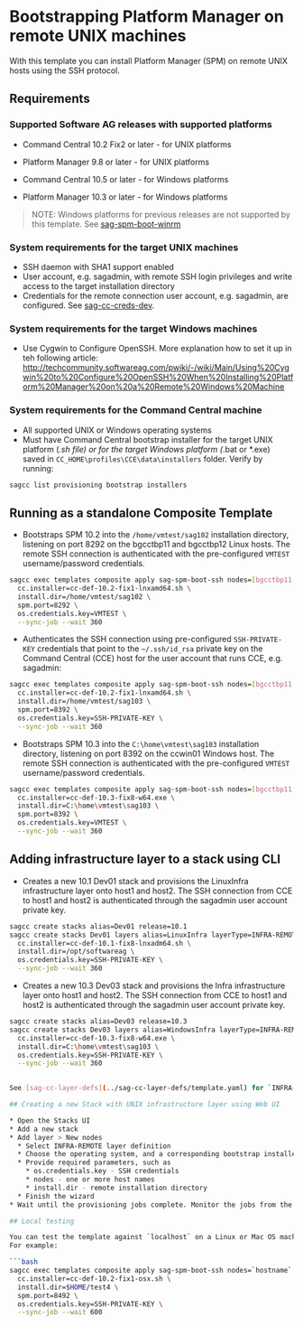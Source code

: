<!--
 Copyright (c) 2011-2019 Software AG, Darmstadt, Germany and/or Software AG USA Inc., Reston, VA, USA, and/or its subsidiaries and/or its affiliates and/or their licensors.

 SPDX-License-Identifier: Apache-2.0

   Licensed under the Apache License, Version 2.0 (the "License");
   you may not use this file except in compliance with the License.
   You may obtain a copy of the License at

       http://www.apache.org/licenses/LICENSE-2.0

   Unless required by applicable law or agreed to in writing, software
   distributed under the License is distributed on an "AS IS" BASIS,
   WITHOUT WARRANTIES OR CONDITIONS OF ANY KIND, either express or implied.
   See the License for the specific language governing permissions and
   limitations under the License.
-->

# Bootstrapping Platform Manager on remote UNIX machines

With this template you can install Platform Manager (SPM) on remote
UNIX hosts using the SSH protocol.

## Requirements

### Supported Software AG releases with supported platforms

* Command Central 10.2 Fix2 or later - for UNIX platforms
* Platform Manager 9.8 or later - for UNIX platforms

* Command Central 10.5 or later - for Windows platforms
* Platform Manager 10.3 or later - for Windows platforms

> NOTE: Windows platforms for previous releases are not supported by this template. See [sag-spm-boot-winrm](../sag-spm-boot-winrm/README.md)

### System requirements for the target UNIX machines

* SSH daemon with SHA1 support enabled
* User account, e.g. sagadmin, with remote SSH login privileges and write access to the target installation directory
* Credentials for the remote connection user account, e.g. sagadmin, are configured. See [sag-cc-creds-dev](../sag-cc-creds-dev/README.md).

### System requirements for the target Windows machines
 * Use Cygwin to Configure OpenSSH. More explanation how to set it up in teh following article:
http://techcommunity.softwareag.com/pwiki/-/wiki/Main/Using%20Cygwin%20to%20Configure%20OpenSSH%20When%20Installing%20Platform%20Manager%20on%20a%20Remote%20Windows%20Machine

### System requirements for the Command Central machine

* All supported UNIX or Windows operating systems
* Must have Command Central bootstrap installer for the target UNIX platform (*.sh file) or for the target Windows platform (*.bat or *.exe) saved in `CC_HOME\profiles\CCE\data\installers` folder. Verify by running:

```bash
sagcc list provisioning bootstrap installers
```

## Running as a standalone Composite Template

* Bootstraps SPM 10.2 into the `/home/vmtest/sag102` installation directory, listening on port 8292 on
the bgcctbp11 and bgcctbp12 Linux hosts. The remote SSH connection is authenticated with the pre-configured
`VMTEST` username/password credentials.

```bash
sagcc exec templates composite apply sag-spm-boot-ssh nodes=[bgcctbp11,bgcctbp12] \
  cc.installer=cc-def-10.2-fix1-lnxamd64.sh \
  install.dir=/home/vmtest/sag102 \
  spm.port=8292 \
  os.credentials.key=VMTEST \
  --sync-job --wait 360
```

* Authenticates the SSH connection using pre-configured `SSH-PRIVATE-KEY` credentials that point
to the `~/.ssh/id_rsa` private key on the Command Central (CCE) host for the user account that runs CCE, e.g. sagadmin:

```bash
sagcc exec templates composite apply sag-spm-boot-ssh nodes=[bgcctbp11,bgcctbp12] \
  cc.installer=cc-def-10.2-fix1-lnxamd64.sh \
  install.dir=/home/vmtest/sag103 \
  spm.port=8392 \
  os.credentials.key=SSH-PRIVATE-KEY \
  --sync-job --wait 360
```

* Bootstraps SPM 10.3 into the `C:\home\vmtest\sag103` installation directory, listening on port 8392 on
the ccwin01 Windows host. The remote SSH connection is authenticated with the pre-configured
`VMTEST` username/password credentials.

```bash
sagcc exec templates composite apply sag-spm-boot-ssh nodes=[bgcctbp11,bgcctbp12] \
  cc.installer=cc-def-10.3-fix8-w64.exe \
  install.dir=C:\home\vmtest\sag103 \
  spm.port=8392 \
  os.credentials.key=VMTEST \
  --sync-job --wait 360
```

## Adding infrastructure layer to a stack using CLI

* Creates a new 10.1 Dev01 stack and provisions the LinuxInfra infrastructure layer onto host1 and host2.
The SSH connection from CCE to host1 and host2 is authenticated through the sagadmin user account private key.

```bash
sagcc create stacks alias=Dev01 release=10.1
sagcc create stacks Dev01 layers alias=LinuxInfra layerType=INFRA-REMOTE nodes=[host1,host2] \
  cc.installer=cc-def-10.1-fix8-lnxadm64.sh \
  install.dir=/opt/softwareag \
  os.credentials.key=SSH-PRIVATE-KEY \
  --sync-job --wait 360
```

* Creates a new 10.3 Dev03 stack and provisions the Infra infrastructure layer onto host1 and host2.
The SSH connection from CCE to host1 and host2 is authenticated through the sagadmin user account private key.

```bash
sagcc create stacks alias=Dev03 release=10.3
sagcc create stacks Dev03 layers alias=WindowsInfra layerType=INFRA-REMOTE nodes=[host1,host2] \
  cc.installer=cc-def-10.3-fix8-w64.exe \
  install.dir=C:\home\vmtest\sag103 \
  os.credentials.key=SSH-PRIVATE-KEY \
  --sync-job --wait 360
  

See [sag-cc-layer-defs](../sag-cc-layer-defs/template.yaml) for `INFRA-REMOTE` layer type definition.

## Creating a new Stack with UNIX infrastructure layer using Web UI

* Open the Stacks UI
* Add a new stack
* Add layer > New nodes
  * Select INFRA-REMOTE layer definition
  * Choose the operating system, and a corresponding bootstrap installer
  * Provide required parameters, such as
    * os.credentials.key - SSH credentials
    * nodes - one or more host names
    * install.dir - remote installation directory
  * Finish the wizard
* Wait until the provisioning jobs complete. Monitor the jobs from the Jobs view.

## Local testing

You can test the template against `localhost` on a Linux or Mac OS machine if it has SSHD running.
For example:

```bash
sagcc exec templates composite apply sag-spm-boot-ssh nodes=`hostname` \
  cc.installer=cc-def-10.2-fix1-osx.sh \
  install.dir=$HOME/test4 \
  spm.port=8492 \
  os.credentials.key=SSH-PRIVATE-KEY \
  --sync-job --wait 600
```
